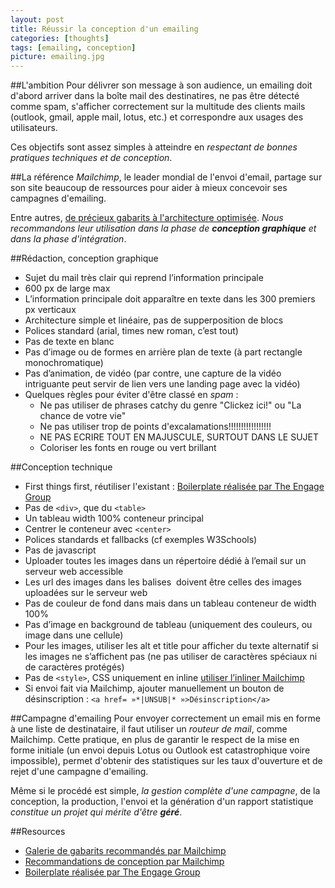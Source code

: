 ```yaml
---
layout: post
title: Réussir la conception d'un emailing
categories: [thoughts]
tags: [emailing, conception]
picture: emailing.jpg
---
```


##L'ambition
Pour délivrer son message à son audience, un emailing doit d'abord arriver dans la boîte mail des destinatires, ne pas être détecté comme spam, s'afficher correctement sur la multitude des clients mails (outlook, gmail, apple mail, lotus, etc.) et correspondre aux usages des utilisateurs.

Ces objectifs sont assez simples à atteindre en *respectant de bonnes pratiques techniques et de conception*.

##La référence
*Mailchimp*, le leader mondial de l'envoi d'email, partage sur son site beaucoup de ressources pour aider à mieux concevoir ses campagnes d'emailing.

Entre autres, [de précieux gabarits à l'architecture optimisée](http://publicisactiv-services.com/mailchimpGalery). *Nous recommandons leur utilisation dans la phase de **conception graphique** et dans la phase d'intégration*.

##Rédaction, conception graphique
- Sujet du mail très clair qui reprend l’information principale
- 600 px de large max
- L’information principale doit apparaître en texte dans les 300 premiers px verticaux
- Architecture simple et linéaire, pas de supperposition de blocs
- Polices standard (arial, times new roman, c’est tout)
- Pas de texte en blanc
- Pas d’image ou de formes en arrière plan de texte (à part rectangle monochromatique)
- Pas d’animation, de vidéo (par contre, une capture de la vidéo intriguante peut servir de lien vers une landing page avec la vidéo)
- Quelques règles pour éviter d'être classé en *spam* : 
    - Ne pas utiliser de phrases catchy du genre "Clickez ici!" ou "La chance de votre vie"
    - Ne pas utiliser trop de points d'excalamations!!!!!!!!!!!!!!!!!
    - NE PAS ECRIRE TOUT EN MAJUSCULE, SURTOUT DANS LE SUJET
    - Coloriser les fonts en rouge ou vert brillant

##Conception technique
- First things first, réutiliser l'existant : [Boilerplate réalisée par The Engage Group](http://htmlemailboilerplate.com)
- Pas de ```<div>```, que du ```<table>```
- Un tableau width 100% conteneur principal
- Centrer le conteneur avec ```<center>```
- Polices standards et fallbacks (cf exemples W3Schools)
- Pas de javascript
- Uploader toutes les images dans un répertoire dédié à l’email sur un serveur web accessible
- Les url des images dans les balises <img/> doivent être celles des images uploadées sur le serveur web
- Pas de couleur de fond dans <body> mais dans un tableau conteneur de width 100%
- Pas d’image en background de tableau (uniquement des couleurs, ou image dans une cellule)
- Pour les images, utiliser les alt et title pour afficher du texte alternatif si les images ne s’affichent pas (ne pas utiliser de caractères spéciaux ni de caractères protégés)
- Pas de ```<style>```, CSS uniquement en inline [utiliser l’inliner Mailchimp](http://beaker.mailchimp.com/inline-css)
- Si envoi fait via Mailchimp, ajouter manuellement un bouton de désinscription : ```<a href= »*|UNSUB|* »>Désinscription</a>```

##Campagne d'emailing
Pour envoyer correctement un email mis en forme à une liste de destinataire, il faut utiliser un *routeur de mail*, comme Mailchimp. Cette pratique, en plus de garantir le respect de la mise en forme initiale (un envoi depuis Lotus ou Outlook est catastrophique voire impossible), permet d'obtenir des statistiques sur les taux d'ouverture et de rejet d'une campagne d'emailing.

Même si le procédé est simple, *la gestion complète d'une campagne*, de la conception, la production, l'envoi et la génération d'un rapport statistique *constitue un projet qui mérite d'être **géré***.

##Resources
- [Galerie de gabarits recommandés par Mailchimp](http://publicisactiv-services.com/mailchimpGalery)
- [Recommandations de conception par Mailchimp](http://mailchimp.com/resources/guides/html/email-marketing-field-guide)
- [Boilerplate réalisée par The Engage Group](http://htmlemailboilerplate.com)